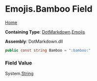 # Emojis\.Bamboo Field

[Home](../../../README.md)

**Containing Type**: [DotMarkdown](../../README.md)\.[Emojis](../README.md)

**Assembly**: DotMarkdown\.dll

```csharp
public const string Bamboo = ":bamboo:"
```

### Field Value

System\.[String](https://docs.microsoft.com/en-us/dotnet/api/system.string)